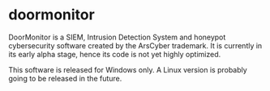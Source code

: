# doormonitor

DoorMonitor is a SIEM, Intrusion Detection System and honeypot cybersecurity software created by the ArsCyber trademark.
It is currently in its early alpha stage, hence its code is not yet highly optimized.

This software is released for Windows only. A Linux version is probably going to be released in the future.
